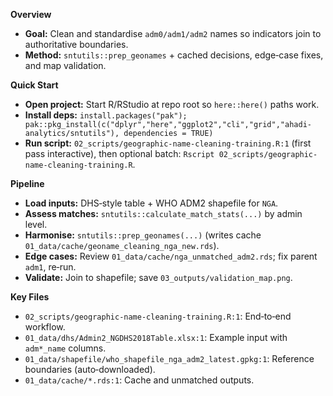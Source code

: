 **Overview**

- **Goal:** Clean and standardise `adm0/adm1/adm2` names so indicators join to authoritative boundaries.
- **Method:** `sntutils::prep_geonames` + cached decisions, edge‑case fixes, and map validation.

**Quick Start**

- **Open project:** Start R/RStudio at repo root so `here::here()` paths work.
- **Install deps:** `install.packages("pak"); pak::pkg_install(c("dplyr","here","ggplot2","cli","grid","ahadi-analytics/sntutils"), dependencies = TRUE)`
- **Run script:** `02_scripts/geographic-name-cleaning-training.R:1` (first pass interactive), then optional batch: `Rscript 02_scripts/geographic-name-cleaning-training.R`.

**Pipeline**

- **Load inputs:** DHS‑style table + WHO ADM2 shapefile for `NGA`.
- **Assess matches:** `sntutils::calculate_match_stats(...)` by admin level.
- **Harmonise:** `sntutils::prep_geonames(...)` (writes cache `01_data/cache/geoname_cleaning_nga_new.rds`).
- **Edge cases:** Review `01_data/cache/nga_unmatched_adm2.rds`; fix parent `adm1`, re‑run.
- **Validate:** Join to shapefile; save `03_outputs/validation_map.png`.

**Key Files**

- `02_scripts/geographic-name-cleaning-training.R:1`: End‑to‑end workflow.
- `01_data/dhs/Admin2_NGDHS2018Table.xlsx:1`: Example input with `adm*_name` columns.
- `01_data/shapefile/who_shapefile_nga_adm2_latest.gpkg:1`: Reference boundaries (auto‑downloaded).
- `01_data/cache/*.rds:1`: Cache and unmatched outputs.
